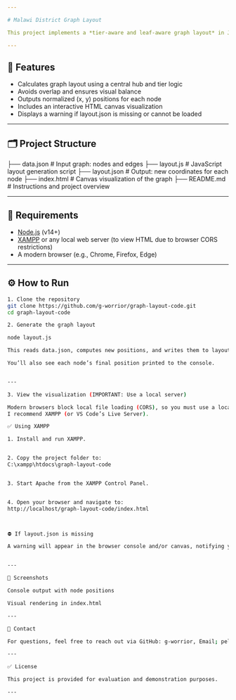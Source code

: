 ```yaml
---

# Malawi District Graph Layout

This project implements a *tier-aware and leaf-aware graph layout* in JavaScript, arranging Malawi’s district nodes in a 1x1 coordinate space. The output includes both structured layout data and a canvas-based visualization.

---
```


## 📌 Features

- Calculates graph layout using a central hub and tier logic
- Avoids overlap and ensures visual balance
- Outputs normalized (x, y) positions for each node
- Includes an interactive HTML canvas visualization
- Displays a warning if layout.json is missing or cannot be loaded

---

## 🗂 Project Structure

├── data.json         # Input graph: nodes and edges 
├── layout.js         # JavaScript layout generation script 
├── layout.json       # Output: new coordinates for each node 
├── index.html        # Canvas visualization of the graph 
├── README.md         # Instructions and project overview

---

## 🔧 Requirements

- [Node.js](https://nodejs.org/) (v14+)
- [XAMPP](https://www.apachefriends.org/index.html) or any local web server (to view HTML due to browser CORS restrictions)
- A modern browser (e.g., Chrome, Firefox, Edge)

---

## ⚙️ How to Run

```bash
1. Clone the repository
git clone https://github.com/g-worrior/graph-layout-code.git
cd graph-layout-code

2. Generate the graph layout

node layout.js

This reads data.json, computes new positions, and writes them to layout.json.

You’ll also see each node’s final position printed to the console.


---

3. View the visualization (IMPORTANT: Use a local server)

Modern browsers block local file loading (CORS), so you must use a local server to open index.html.
I recommend XAMPP (or VS Code’s Live Server).

✅ Using XAMPP

1. Install and run XAMPP.


2. Copy the project folder to:
C:\xampp\htdocs\graph-layout-code


3. Start Apache from the XAMPP Control Panel.


4. Open your browser and navigate to:
http://localhost/graph-layout-code/index.html



⛔ If layout.json is missing

A warning will appear in the browser console and/or canvas, notifying you that layout.json could not be loaded. Ensure you’ve run the layout.js script first.


---

📸 Screenshots

Console output with node positions

Visual rendering in index.html

---

💬 Contact

For questions, feel free to reach out via GitHub: g-worrior, Email; pelikoswe@gmail.com

---

✅ License

This project is provided for evaluation and demonstration purposes.

---